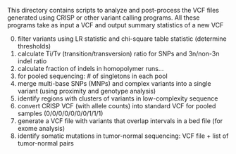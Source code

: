 This directory contains scripts to analyze and post-process the VCF files generated using CRISP or other variant 
calling programs. All these programs take as input a VCF and output summary statistics of a new VCF

0. filter variants using LR statistic and chi-square table statistic (determine thresholds)
1. calculate Ti/Tv (transition/transversion) ratio for SNPs and 3n/non-3n indel ratio 
2. calculate fraction of indels in homopolymer runs...
3. for pooled sequencing: # of singletons in each pool 
4. merge multi-base SNPs (MNPs) and complex variants into a single variant (using proximity and genotype analysis)
5. identify regions with clusters of variants in low-complexity sequence 
6. convert CRISP VCF (with allele counts) into standard VCF for pooled samples (0/0/0/0/0/0/0/1/1/1) 
7. generate a VCF file with variants that overlap intervals in a bed file (for exome analysis) 
8. identify somatic mutations in tumor-normal sequencing: VCF file + list of tumor-normal pairs 

